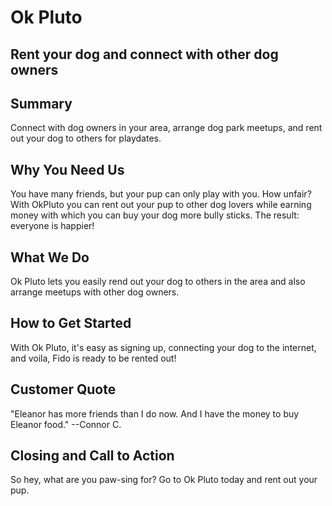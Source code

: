 # Ok Pluto #

<!--
> This material was originally posted [here](http://www.quora.com/What-is-Amazons-approach-to-product-development-and-product-management). It is reproduced here for posterities sake.

There is an approach called "working backwards" that is widely used at Amazon. They work backwards from the customer, rather than starting with an idea for a product and trying to bolt customers onto it. While working backwards can be applied to any specific product decision, using this approach is especially important when developing new products or features.

For new initiatives a product manager typically starts by writing an internal press release announcing the finished product. The target audience for the press release is the new/updated product's customers, which can be retail customers or internal users of a tool or technology. Internal press releases are centered around the customer problem, how current solutions (internal or external) fail, and how the new product will blow away existing solutions.

If the benefits listed don't sound very interesting or exciting to customers, then perhaps they're not (and shouldn't be built). Instead, the product manager should keep iterating on the press release until they've come up with benefits that actually sound like benefits. Iterating on a press release is a lot less expensive than iterating on the product itself (and quicker!).

If the press release is more than a page and a half, it is probably too long. Keep it simple. 3-4 sentences for most paragraphs. Cut out the fat. Don't make it into a spec. You can accompany the press release with a FAQ that answers all of the other business or execution questions so the press release can stay focused on what the customer gets. My rule of thumb is that if the press release is hard to write, then the product is probably going to suck. Keep working at it until the outline for each paragraph flows.

Oh, and I also like to write press-releases in what I call "Oprah-speak" for mainstream consumer products. Imagine you're sitting on Oprah's couch and have just explained the product to her, and then you listen as she explains it to her audience. That's "Oprah-speak", not "Geek-speak".

Once the project moves into development, the press release can be used as a touchstone; a guiding light. The product team can ask themselves, "Are we building what is in the press release?" If they find they're spending time building things that aren't in the press release (overbuilding), they need to ask themselves why. This keeps product development focused on achieving the customer benefits and not building extraneous stuff that takes longer to build, takes resources to maintain, and doesn't provide real customer benefit (at least not enough to warrant inclusion in the press release).
 -->

## Rent your dog and connect with other dog owners ##

## Summary ##
  Connect with dog owners in your area, arrange dog park meetups, and rent out your dog to others for playdates.

## Why You Need Us ##
  You have many friends, but your pup can only play with you. How unfair? With OkPluto you can rent out your pup to other dog lovers while earning money with which you can buy your dog more bully sticks. The result: everyone is happier!

## What We Do ##
  Ok Pluto lets you easily rend out your dog to others in the area and also arrange meetups with other dog owners.


## How to Get Started ##
  With Ok Pluto, it's easy as signing up, connecting your dog to the internet, and voila, Fido is ready to be rented out!

## Customer Quote ##
  "Eleanor has more friends than I do now. And I have the money to buy Eleanor food."
  --Connor C.

## Closing and Call to Action ##
  So hey, what are you paw-sing for? Go to Ok Pluto today and rent out your pup.
